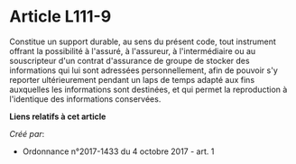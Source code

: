 # Article L111-9

Constitue un support durable, au sens du présent code, tout instrument offrant la possibilité à l'assuré, à l'assureur, à
l'intermédiaire ou au souscripteur d'un contrat d'assurance de groupe de stocker des informations qui lui sont adressées
personnellement, afin de pouvoir s'y reporter ultérieurement pendant un laps de temps adapté aux fins auxquelles les
informations sont destinées, et qui permet la reproduction à l'identique des informations conservées.

**Liens relatifs à cet article**

_Créé par_:

  - Ordonnance n°2017-1433 du 4 octobre 2017 - art. 1
